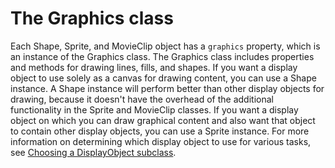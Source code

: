 # The Graphics class

Each Shape, Sprite, and MovieClip object has a `graphics` property, which is an
instance of the Graphics class. The Graphics class includes properties and
methods for drawing lines, fills, and shapes. If you want a display object to
use solely as a canvas for drawing content, you can use a Shape instance. A
Shape instance will perform better than other display objects for drawing,
because it doesn't have the overhead of the additional functionality in the
Sprite and MovieClip classes. If you want a display object on which you can draw
graphical content and also want that object to contain other display objects,
you can use a Sprite instance. For more information on determining which display
object to use for various tasks, see
[Choosing a DisplayObject subclass](../display-programming/choosing-a-display-object-subclass.md).
